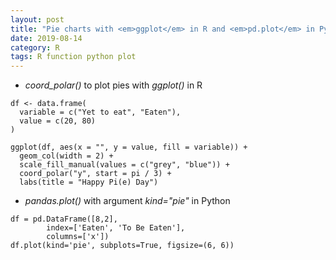 ```yaml
---
layout: post
title: "Pie charts with <em>ggplot</em> in R and <em>pd.plot</em> in Python"
date: 2019-08-14
category: R
tags: R function python plot 
---
```


* <em>coord_polar()</em> to plot pies with <em>ggplot()</em> in R

``` 
df <- data.frame(
  variable = c("Yet to eat", "Eaten"),
  value = c(20, 80)
)
	
ggplot(df, aes(x = "", y = value, fill = variable)) +
  geom_col(width = 2) +
  scale_fill_manual(values = c("grey", "blue")) +
  coord_polar("y", start = pi / 3) +
  labs(title = "Happy Pi(e) Day")
``` 

* <em>pandas.plot()</em> with argument <em>kind="pie"</em> in Python

```
df = pd.DataFrame([8,2], 
        index=['Eaten', 'To Be Eaten'], 
        columns=['x'])
df.plot(kind='pie', subplots=True, figsize=(6, 6))
```
